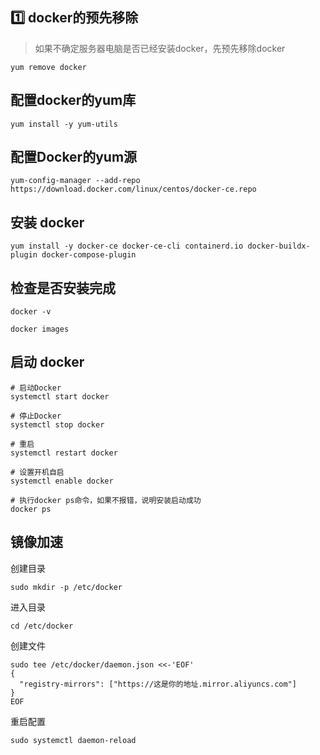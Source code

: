 ## 1️⃣ docker的预先移除

> 如果不确定服务器电脑是否已经安装docker，先预先移除docker

```shell
yum remove docker
```

## 配置docker的yum库

```shell
yum install -y yum-utils
```

## 配置Docker的yum源
```shell
yum-config-manager --add-repo https://download.docker.com/linux/centos/docker-ce.repo
```
## 安装 docker

```shell
yum install -y docker-ce docker-ce-cli containerd.io docker-buildx-plugin docker-compose-plugin
```

## 检查是否安装完成

```shell
docker -v
```

```shell
docker images
```

## 启动 docker

```shell
# 启动Docker
systemctl start docker

# 停止Docker
systemctl stop docker

# 重启
systemctl restart docker

# 设置开机自启
systemctl enable docker

# 执行docker ps命令，如果不报错，说明安装启动成功
docker ps
```

## 镜像加速

创建目录

```shell
sudo mkdir -p /etc/docker
```

进入目录
```shell
cd /etc/docker
```

创建文件

```shell
sudo tee /etc/docker/daemon.json <<-'EOF'
{
  "registry-mirrors": ["https://这是你的地址.mirror.aliyuncs.com"]
}
EOF
```

重启配置
```shell
sudo systemctl daemon-reload
```
